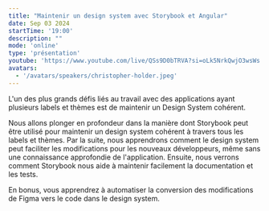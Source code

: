 ```yaml
---
title: "Maintenir un design system avec Storybook et Angular"
date: Sep 03 2024
startTime: '19:00'
description: ""
mode: 'online'
type: 'présentation'
youtube: 'https://www.youtube.com/live/QSs9D0bTRVA?si=oLk5NrkQwjO3wsWs'
avatars:
  - '/avatars/speakers/christopher-holder.jpeg'
---
```


L'un des plus grands défis liés au travail avec des applications ayant plusieurs labels et thèmes est de maintenir un Design System cohérent.

Nous allons plonger en profondeur dans la manière dont Storybook peut être utilisé pour maintenir un design system cohérent à travers tous les labels et thèmes. Par la suite, nous apprendrons comment le design system peut faciliter les modifications pour les nouveaux développeurs, même sans une connaissance approfondie de l'application. Ensuite, nous verrons comment Storybook nous aide à maintenir facilement la documentation et les tests.

En bonus, vous apprendrez à automatiser la conversion des modifications de Figma vers le code dans le design system.
